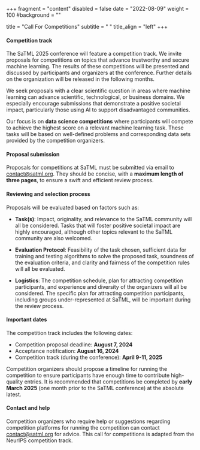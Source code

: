 +++
fragment = "content"
disabled = false
date = "2022-08-09"
weight = 100
#background = ""

title = "Call For Competitions"
subtitle = " "
title_align = "left"
+++

#### Competition track

The SaTML 2025 conference will feature a competition track. We invite proposals for competitions on topics that advance trustworthy and secure machine learning. The results of these competitions will be presented and discussed by participants and organizers at the conference. Further details on the organization will be released in the following months.

We seek proposals with a clear scientific question in areas where machine learning can advance scientific, technological, or business domains. We especially encourage submissions that demonstrate a positive societal impact, particularly those using AI to support disadvantaged communities.

Our focus is on **data science competitions** where participants will compete to achieve the highest score on a relevant machine learning task. These tasks will be based on well-defined problems and corresponding data sets provided by the competition organizers.

#### Proposal submission

Proposals for competitions at SaTML must be submitted via email to [contact@satml.org](mailto:contact@satml.org). They should be concise, with a **maximum length of three pages**, to ensure a swift and efficient review process.

#### Reviewing and selection process

Proposals will be evaluated based on factors such as:

* **Task(s)**: Impact, originality, and relevance to the SaTML community will all be considered. Tasks that will foster positive societal impact are highly encouraged, although other topics relevant to the SaTML community are also welcomed.

* **Evaluation Protocol**: Feasibility of the task chosen, sufficient data for training and testing algorithms to solve the proposed task, soundness of the evaluation criteria, and clarity and fairness of the competition rules will all be evaluated.

* **Logistics**: The competition schedule, plan for attracting competition participants, and experience and diversity of the organizers will all be considered. The specific plan for attracting competition participants, including groups under-represented at SaTML, will be important during the review process.

#### Important dates

The competition track includes the following dates:

* Competition proposal deadline: **August 7, 2024**
* Acceptance notification: **August 16, 2024**
* Competition track (during the conference): **April 9-11, 2025**

Competition organizers should propose a timeline for running the competition to ensure participants have enough time to contribute high-quality entries. It is recommended that competitions be completed by **early March 2025** (one month prior to the SaTML conference) at the absolute latest.

#### Contact and help

Competition organizers who require help or suggestions regarding competition platforms for running the competition can contact [contact@satml.org](mailto:contact@satml.org) for advice. This call for competitions is adapted from the NeurIPS competition track.
